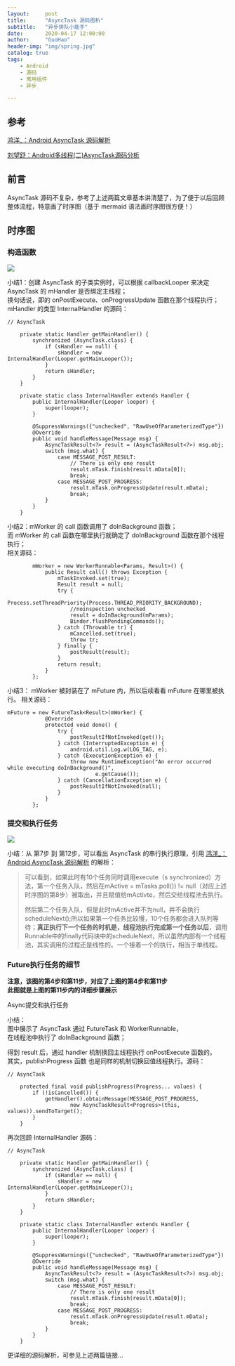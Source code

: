 ```yaml
---
layout:     post  
title:      "AsyncTask 源码图析"  
subtitle:   "异步排队小能手"  
date:       2020-04-17 12:00:00  
author:     "GuoHao"  
header-img: "img/spring.jpg"  
catalog: true  
tags:  
    - Android  
    - 源码  
    - 常用组件  
    - 异步

---
```


## 参考

[鸿洋_：Android AsyncTask 源码解析](https://blog.csdn.net/lmj623565791/article/details/38614699)

[刘望舒：Android多线程(二)AsyncTask源码分析](https://blog.csdn.net/itachi85/article/details/45041923/)

## 前言

AsyncTask 源码不复杂，参考了上述两篇文章基本讲清楚了，为了便于以后回顾整体流程，特意画了时序图（基于 mermaid 语法画时序图很方便！）

## 时序图

### 构造函数

![](/img/Async构造函数.png)

小结1：创建 AsyncTask 的子类实例时，可以根据 callbackLooper 来决定 AsyncTask 的 mHandler 是否绑定主线程；<br>
换句话说，即的 onPostExecute、onProgressUpdate 函数在那个线程执行；<br>
mHandler 的类型 InternalHandler 的源码：<br>

```
// AsyncTask

    private static Handler getMainHandler() {
        synchronized (AsyncTask.class) {
            if (sHandler == null) {
                sHandler = new InternalHandler(Looper.getMainLooper());
            }
            return sHandler;
        }
    }
    
    private static class InternalHandler extends Handler {
        public InternalHandler(Looper looper) {
            super(looper);
        }

        @SuppressWarnings({"unchecked", "RawUseOfParameterizedType"})
        @Override
        public void handleMessage(Message msg) {
            AsyncTaskResult<?> result = (AsyncTaskResult<?>) msg.obj;
            switch (msg.what) {
                case MESSAGE_POST_RESULT:
                    // There is only one result
                    result.mTask.finish(result.mData[0]);
                    break;
                case MESSAGE_POST_PROGRESS:
                    result.mTask.onProgressUpdate(result.mData);
                    break;
            }
        }
    }
```

小结2：mWorker 的 call 函数调用了 doInBackground 函数；<br>
而 mWorker 的 call 函数在哪里执行就确定了 doInBackground 函数在那个线程执行；<br>
相关源码：

```
        mWorker = new WorkerRunnable<Params, Result>() {
            public Result call() throws Exception {
                mTaskInvoked.set(true);
                Result result = null;
                try {
                    Process.setThreadPriority(Process.THREAD_PRIORITY_BACKGROUND);
                    //noinspection unchecked
                    result = doInBackground(mParams);
                    Binder.flushPendingCommands();
                } catch (Throwable tr) {
                    mCancelled.set(true);
                    throw tr;
                } finally {
                    postResult(result);
                }
                return result;
            }
        };
```

小结3： mWorker 被封装在了 mFuture 内，所以后续看看 mFuture 在哪里被执行。
相关源码：

```
mFuture = new FutureTask<Result>(mWorker) {
            @Override
            protected void done() {
                try {
                    postResultIfNotInvoked(get());
                } catch (InterruptedException e) {
                    android.util.Log.w(LOG_TAG, e);
                } catch (ExecutionException e) {
                    throw new RuntimeException("An error occurred while executing doInBackground()",
                            e.getCause());
                } catch (CancellationException e) {
                    postResultIfNotInvoked(null);
                }
            }
        };
```



### 提交和执行任务

![](/img/Async提交和执行任务.png)

小结：从 第7步 到 第12步，可以看出 AsyncTask 的串行执行原理，引用 [鸿洋_：Android AsyncTask 源码解析](https://blog.csdn.net/lmj623565791/article/details/38614699) 的解析：

> 可以看到，如果此时有10个任务同时调用execute（s synchronized）方法，第一个任务入队，然后在mActive = mTasks.poll()) != null（对应上述时序图的第8步）被取出，并且赋值给mActivte，然后交给线程池去执行。
> 
> 然后第二个任务入队，但是此时mActive并不为null，并不会执行scheduleNext();所以如果第一个任务比较慢，10个任务都会进入队列等待；**真正执行下一个任务的时机是，线程池执行完成第一个任务以后**，调用Runnable中的finally代码块中的scheduleNext，所以虽然内部有一个线程池，其实调用的过程还是线性的。一个接着一个的执行，相当于单线程。


### Future执行任务的细节

**注意，该图的第4步和第11步，对应了上图的第4步和第11步** <br>
**此图就是上图的第11步内的详细步骤展示**

Async提交和执行任务

小结：<br>
图中展示了 AsyncTask 通过 FutureTask 和 WorkerRunnable， <br>在线程池中执行了 doInBackground 函数；<br>

得到 result 后，通过 handler 机制换回主线程执行 onPostExecute 函数的。<br>
其实，publishProgress 函数 也是同样的机制切换回值线程执行。源码：

```
// AsyncTask

    protected final void publishProgress(Progress... values) {
        if (!isCancelled()) {
            getHandler().obtainMessage(MESSAGE_POST_PROGRESS,
                    new AsyncTaskResult<Progress>(this, values)).sendToTarget();
        }
    }
```

再次回顾 InternalHandler 源码：

```
// AsyncTask

    private static Handler getMainHandler() {
        synchronized (AsyncTask.class) {
            if (sHandler == null) {
                sHandler = new InternalHandler(Looper.getMainLooper());
            }
            return sHandler;
        }
    }
    
    private static class InternalHandler extends Handler {
        public InternalHandler(Looper looper) {
            super(looper);
        }

        @SuppressWarnings({"unchecked", "RawUseOfParameterizedType"})
        @Override
        public void handleMessage(Message msg) {
            AsyncTaskResult<?> result = (AsyncTaskResult<?>) msg.obj;
            switch (msg.what) {
                case MESSAGE_POST_RESULT:
                    // There is only one result
                    result.mTask.finish(result.mData[0]);
                    break;
                case MESSAGE_POST_PROGRESS:
                    result.mTask.onProgressUpdate(result.mData);
                    break;
            }
        }
    }
```

更详细的源码解析，可参见上述两篇链接...
